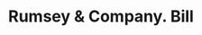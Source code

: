 ---
doi: 10.7916/D8SF47BJ
date_other: '1890'
date_other_textual: 1890-1899
form: printed ephemera
genre:
- Invoices
name:
- Rumsey & Company
object_in_context_url: https://biggert.cul.columbia.edu/items/view/ave_biggert_01202
subject_hierarchical_geographic:
- Seneca Falls, New York, United States
subject_name:
- Rumsey & Company
title: Rumsey & Company. Bill
sort_title: Rumsey & Company. Bill
call_number: ave_biggert_01202
coordinates:
- 42.90861111111111,-76.79805555555555
pid: ave_biggert_01202
identifiers: ave_biggert_01202
canvas_id: ldpd:396465
permalink: "/items/ave_biggert_01202/"
layout: iiif-image-page
---